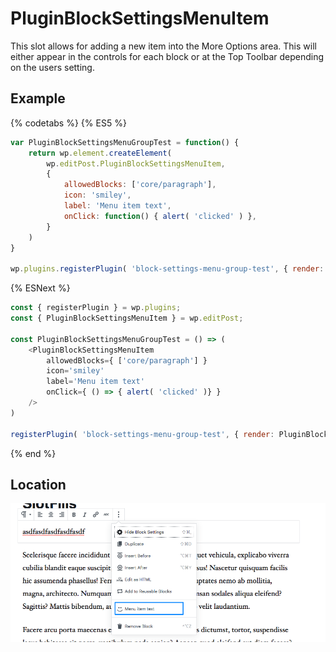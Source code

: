 # PluginBlockSettingsMenuItem

This slot allows for adding a new item into the More Options area. 
This will either appear in the controls for each block or at the Top Toolbar depending on the users setting.


## Example

{% codetabs %} {% ES5 %}

```js
var PluginBlockSettingsMenuGroupTest = function() {
	return wp.element.createElement(
		wp.editPost.PluginBlockSettingsMenuItem,
		{
			allowedBlocks: ['core/paragraph'],
			icon: 'smiley',
			label: 'Menu item text',
			onClick: function() { alert( 'clicked' ) },
		}
	)
}

wp.plugins.registerPlugin( 'block-settings-menu-group-test', { render: PluginBlockSettingsMenuGroupTest } );
```

{% ESNext %}

```js
const { registerPlugin } = wp.plugins;
const { PluginBlockSettingsMenuItem } = wp.editPost;

const PluginBlockSettingsMenuGroupTest = () => (
	<PluginBlockSettingsMenuItem
		allowedBlocks={ ['core/paragraph'] }
		icon='smiley'
		label='Menu item text'
		onClick={ () => { alert( 'clicked' )} }
	/>
)

registerPlugin( 'block-settings-menu-group-test', { render: PluginBlockSettingsMenuGroupTest } );
```

{% end %}

## Location

![Location](https://raw.githubusercontent.com/WordPress/gutenberg/master/docs/designers-developers/assets/plugin-block-settings-menu-item-screenshot.png?raw=true "PluginBlockSettingsMenuItem Location")


